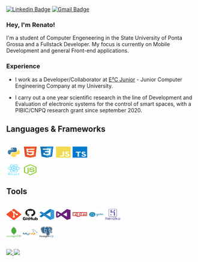 [![Linkedin Badge](https://img.shields.io/badge/-LinkedIn-blue?style=flat-square&logo=Linkedin&logoColor=white&link=https://www.linkedin.com/in/renato-ruppel-1a1538156/)](https://www.linkedin.com/in/renato-ruppel-1a1538156/)
[![Gmail Badge](https://img.shields.io/badge/-Gmail-c14438?style=flat-square&logo=Gmail&logoColor=white&link=mailto:heruppel2@gmail.com)](mailto:heruppel2@gmail.com)

### Hey, I'm Renato!

I'm a student of Computer Engeneering in the State University of Ponta Grossa and a Fullstack Developer. My focus is currently on Mobile Development and general Front-end applications.  

 ### **Experience**
 
- I work as a Developer/Collaborator at [E²C Junior](https://e2cjunior.com/) - Junior Computer Engineering Company at my University.

- I carry out a one year scientific research in the line of Development and Evaluation of electronic systems for the control of smart spaces, with a PIBIC/CNPQ research grant since september 2020. 


## **Languages & Frameworks**

<div style="display: inline_block"><br>
  <img align="center" alt="Python" height="30" width="40" src="https://raw.githubusercontent.com/devicons/devicon/master/icons/python/python-original.svg">
  <img align="center" alt="HTML" height="30" width="40" src="https://raw.githubusercontent.com/devicons/devicon/master/icons/html5/html5-original.svg">
  <img align="center" alt="CSS" height="30" width="40" src="https://raw.githubusercontent.com/devicons/devicon/master/icons/css3/css3-original.svg">
  <img align="center" alt="Js" height="30" width="40" src="https://raw.githubusercontent.com/devicons/devicon/master/icons/javascript/javascript-plain.svg">
  <img align="center" alt="Ts" height="30" width="40" src="https://raw.githubusercontent.com/devicons/devicon/master/icons/typescript/typescript-plain.svg">
</div>

<div style="display: inline_block"><br>
  <img align="center" alt="React" height="30" width="40" src="https://raw.githubusercontent.com/devicons/devicon/master/icons/react/react-original-wordmark.svg">
  <img align="center" alt="Nodejs" height="30" width="40" src="https://raw.githubusercontent.com/devicons/devicon/master/icons/nodejs/nodejs-plain.svg">
</div>

## **Tools**
<div style="display: inline_block"><br>
  <img align="center" alt="Git" height="30" width="40" src="https://raw.githubusercontent.com/devicons/devicon/master/icons/git/git-original.svg">
  <img align="center" alt="Github" height="30" width="40" src="https://raw.githubusercontent.com/devicons/devicon/master/icons/github/github-original-wordmark.svg">
  <img align="center" alt="Vscode" height="30" width="40" src="https://raw.githubusercontent.com/devicons/devicon/master/icons/vscode/vscode-original.svg">
  <img align="center" alt="Visual studio" height="30" width="40" src="https://raw.githubusercontent.com/devicons/devicon/master/icons/visualstudio/visualstudio-plain.svg">
  <img align="center" alt="npm" height="30" width="40" src="https://raw.githubusercontent.com/devicons/devicon/master/icons/npm/npm-original-wordmark.svg">
  <img align="center" alt="yarn" height="30" width="40" src="https://raw.githubusercontent.com/devicons/devicon/master/icons/yarn/yarn-original-wordmark.svg">
  <img align="center" alt="heroku" height="30" width="40" src="https://raw.githubusercontent.com/devicons/devicon/master/icons/heroku/heroku-original-wordmark.svg">
</div>

<div style="display: inline_block"><br>
  <img align="center" alt="MongoDB" height="30" width="40" src="https://raw.githubusercontent.com/devicons/devicon/master/icons/mongodb/mongodb-plain-wordmark.svg">
  <img align="center" alt="Mysql" height="30" width="40" src="https://raw.githubusercontent.com/devicons/devicon/master/icons/mysql/mysql-original-wordmark.svg">
  <img align="center" alt="Postgresql" height="30" width="40" src="https://raw.githubusercontent.com/devicons/devicon/master/icons/postgresql/postgresql-original-wordmark.svg">
</div>


## 

<div>
  <a href="https://github.com/marcoskrul">
  <img height="180em" src="https://github-readme-stats.vercel.app/api?username=heruppel&show_icons=true&theme=radical&include_all_commits=true&count_private=true"/>
  <img height="180em" src="https://github-readme-stats.vercel.app/api/top-langs/?username=heruppel&layout=compact&langs_count=7&theme=radical"/>
</div>
